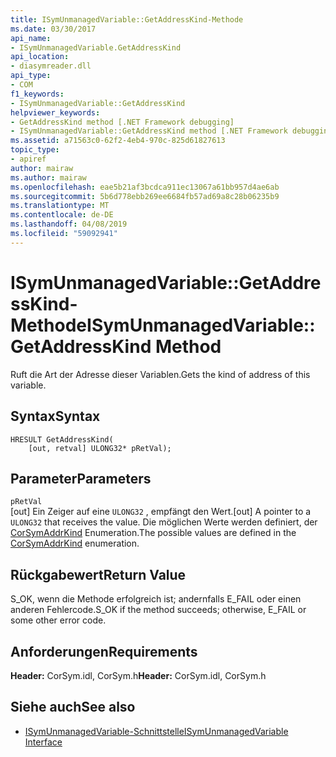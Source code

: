 ```yaml
---
title: ISymUnmanagedVariable::GetAddressKind-Methode
ms.date: 03/30/2017
api_name:
- ISymUnmanagedVariable.GetAddressKind
api_location:
- diasymreader.dll
api_type:
- COM
f1_keywords:
- ISymUnmanagedVariable::GetAddressKind
helpviewer_keywords:
- GetAddressKind method [.NET Framework debugging]
- ISymUnmanagedVariable::GetAddressKind method [.NET Framework debugging]
ms.assetid: a71563c0-62f2-4eb4-970c-825d61827613
topic_type:
- apiref
author: mairaw
ms.author: mairaw
ms.openlocfilehash: eae5b21af3bcdca911ec13067a61bb957d4ae6ab
ms.sourcegitcommit: 5b6d778ebb269ee6684fb57ad69a8c28b06235b9
ms.translationtype: MT
ms.contentlocale: de-DE
ms.lasthandoff: 04/08/2019
ms.locfileid: "59092941"
---
```

# <a name="isymunmanagedvariablegetaddresskind-method"></a><span data-ttu-id="28b25-102">ISymUnmanagedVariable::GetAddressKind-Methode</span><span class="sxs-lookup"><span data-stu-id="28b25-102">ISymUnmanagedVariable::GetAddressKind Method</span></span>
<span data-ttu-id="28b25-103">Ruft die Art der Adresse dieser Variablen.</span><span class="sxs-lookup"><span data-stu-id="28b25-103">Gets the kind of address of this variable.</span></span>  
  
## <a name="syntax"></a><span data-ttu-id="28b25-104">Syntax</span><span class="sxs-lookup"><span data-stu-id="28b25-104">Syntax</span></span>  
  
```  
HRESULT GetAddressKind(  
    [out, retval] ULONG32* pRetVal);  
```  
  
## <a name="parameters"></a><span data-ttu-id="28b25-105">Parameter</span><span class="sxs-lookup"><span data-stu-id="28b25-105">Parameters</span></span>  
 `pRetVal`  
 <span data-ttu-id="28b25-106">[out] Ein Zeiger auf eine `ULONG32` , empfängt den Wert.</span><span class="sxs-lookup"><span data-stu-id="28b25-106">[out] A pointer to a `ULONG32` that receives the value.</span></span> <span data-ttu-id="28b25-107">Die möglichen Werte werden definiert, der [CorSymAddrKind](../../../../docs/framework/unmanaged-api/diagnostics/corsymaddrkind-enumeration.md) Enumeration.</span><span class="sxs-lookup"><span data-stu-id="28b25-107">The possible values are defined in the [CorSymAddrKind](../../../../docs/framework/unmanaged-api/diagnostics/corsymaddrkind-enumeration.md) enumeration.</span></span>  
  
## <a name="return-value"></a><span data-ttu-id="28b25-108">Rückgabewert</span><span class="sxs-lookup"><span data-stu-id="28b25-108">Return Value</span></span>  
 <span data-ttu-id="28b25-109">S_OK, wenn die Methode erfolgreich ist; andernfalls E_FAIL oder einen anderen Fehlercode.</span><span class="sxs-lookup"><span data-stu-id="28b25-109">S_OK if the method succeeds; otherwise, E_FAIL or some other error code.</span></span>  
  
## <a name="requirements"></a><span data-ttu-id="28b25-110">Anforderungen</span><span class="sxs-lookup"><span data-stu-id="28b25-110">Requirements</span></span>  
 <span data-ttu-id="28b25-111">**Header:** CorSym.idl, CorSym.h</span><span class="sxs-lookup"><span data-stu-id="28b25-111">**Header:** CorSym.idl, CorSym.h</span></span>  
  
## <a name="see-also"></a><span data-ttu-id="28b25-112">Siehe auch</span><span class="sxs-lookup"><span data-stu-id="28b25-112">See also</span></span>

- [<span data-ttu-id="28b25-113">ISymUnmanagedVariable-Schnittstelle</span><span class="sxs-lookup"><span data-stu-id="28b25-113">ISymUnmanagedVariable Interface</span></span>](../../../../docs/framework/unmanaged-api/diagnostics/isymunmanagedvariable-interface.md)
